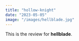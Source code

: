 ```yaml
---
title: "hollow-knight"
date: "2023-05-05"
image: "/images/hellblade.jpg"
---
```


This is the review for __hellblade__.